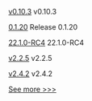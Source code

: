 
[v0.10.3](https://github.com/hyperledger/firefly-dataexchange-https/releases/tag/v0.10.3) v0.10.3

[0.1.20](https://github.com/hyperledger/indy-sdk-react-native/releases/tag/0.1.20) Release 0.1.20

[22.1.0-RC4](https://github.com/hyperledger/besu/releases/tag/22.1.0-RC4) 22.1.0-RC4

[v2.2.5](https://github.com/hyperledger/fabric/releases/tag/v2.2.5) v2.2.5

[v2.4.2](https://github.com/hyperledger/fabric/releases/tag/v2.4.2) v2.4.2


[See more >>>](https://start-here.hyperledger.org/releases)
